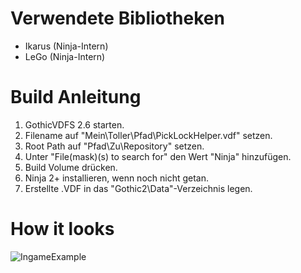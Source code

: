 # Verwendete Bibliotheken

- Ikarus (Ninja-Intern)
- LeGo (Ninja-Intern)

# Build Anleitung

1. GothicVDFS 2.6 starten.
1. Filename auf "Mein\Toller\Pfad\PickLockHelper.vdf" setzen.
1. Root Path auf "Pfad\Zu\Repository\" setzen.
1. Unter "File(mask)(s) to search for" den Wert "Ninja\" hinzufügen.
1. Build Volume drücken.
1. Ninja 2+ installieren, wenn noch nicht getan.
1. Erstellte .VDF in das "Gothic2\Data"-Verzeichnis legen.

# How it looks

![IngameExample](https://https://raw.githubusercontent.com/Kirides/ninja-picklockhelper/master/Ingame_Gothic2.jpg)